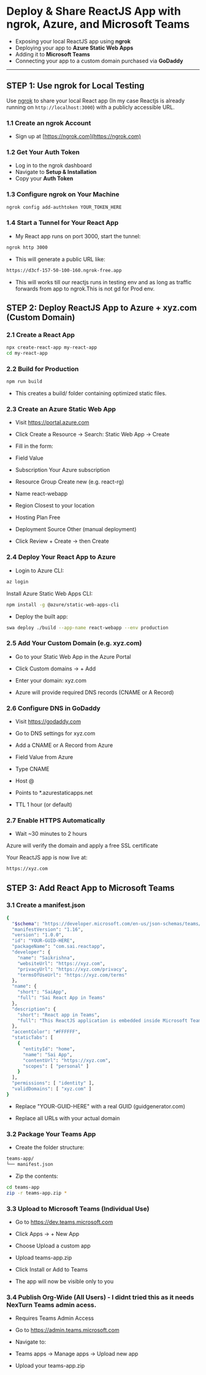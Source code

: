 # Deploy & Share ReactJS App with ngrok, Azure, and Microsoft Teams

- Exposing your local ReactJS app using **ngrok**
- Deploying your app to **Azure Static Web Apps**
- Adding it to **Microsoft Teams** 
- Connecting your app to a custom domain purchased via **GoDaddy**

---

##  STEP 1: Use ngrok for Local Testing

Use [ngrok](https://ngrok.com) to share your local React app (In my case Reactjs is already running on  `http://localhost:3000`) with a publicly accessible URL.

### 1.1 Create an ngrok Account

- Sign up at [https://ngrok.com](https://ngrok.com)

### 1.2 Get Your Auth Token

- Log in to the ngrok dashboard
- Navigate to **Setup & Installation**
- Copy your **Auth Token**

### 1.3 Configure ngrok on Your Machine

```bash
ngrok config add-authtoken YOUR_TOKEN_HERE
```

### 1.4 Start a Tunnel for Your React App

- My React app runs on port 3000, start the tunnel:

```bash
ngrok http 3000
```
- This will generate a public URL like:

```bash
https://d3cf-157-50-100-160.ngrok-free.app
```
-  This will works till our reactjs runs in  testing env and as long as traffic forwards from app to ngrok.This is not gd for Prod env.

## STEP 2: Deploy ReactJS App to Azure + xyz.com (Custom Domain)
  
### 2.1 Create a React App

```bash
npx create-react-app my-react-app
cd my-react-app
```
### 2.2 Build for Production
```bash
npm run build
```
- This creates a build/ folder containing optimized static files.

### 2.3 Create an Azure Static Web App

- Visit https://portal.azure.com

- Click Create a Resource → Search: Static Web App → Create

- Fill in the form:

- Field	Value
- Subscription	Your Azure subscription
- Resource Group	Create new (e.g. react-rg)
- Name	react-webapp
- Region	Closest to your location
- Hosting Plan	Free
- Deployment Source	Other (manual deployment)

- Click Review + Create → then Create

### 2.4 Deploy Your React App to Azure

- Login to Azure CLI:

```bash
az login
```
Install Azure Static Web Apps CLI:

```bash
npm install -g @azure/static-web-apps-cli
```
- Deploy the built app:

```bash
swa deploy ./build --app-name react-webapp --env production
```
### 2.5 Add Your Custom Domain (e.g. xyz.com)

- Go to your Static Web App in the Azure Portal

- Click Custom domains → + Add

- Enter your domain: xyz.com

- Azure will provide required DNS records (CNAME or A Record)

### 2.6 Configure DNS in GoDaddy
- Visit https://godaddy.com

- Go to DNS settings for xyz.com

- Add a CNAME or A Record from Azure

- Field	Value from Azure
- Type	CNAME
- Host	@
- Points to	*.azurestaticapps.net
- TTL	1 hour (or default)

### 2.7 Enable HTTPS Automatically

- Wait ~30 minutes to 2 hours

Azure will verify the domain and apply a free SSL certificate

 Your ReactJS app is now live at:

```bash
https://xyz.com
```
## STEP 3: Add React App to Microsoft Teams

### 3.1 Create a manifest.json

```bash
{
  "$schema": "https://developer.microsoft.com/en-us/json-schemas/teams/v1.16/MicrosoftTeams.schema.json",
  "manifestVersion": "1.16",
  "version": "1.0.0",
  "id": "YOUR-GUID-HERE",
  "packageName": "com.sai.reactapp",
  "developer": {
    "name": "Saikrishna",
    "websiteUrl": "https://xyz.com",
    "privacyUrl": "https://xyz.com/privacy",
    "termsOfUseUrl": "https://xyz.com/terms"
  },
  "name": {
    "short": "SaiApp",
    "full": "Sai React App in Teams"
  },
  "description": {
    "short": "React app in Teams",
    "full": "This ReactJS application is embedded inside Microsoft Teams as a personal tab."
  },
  "accentColor": "#FFFFFF",
  "staticTabs": [
    {
      "entityId": "home",
      "name": "Sai App",
      "contentUrl": "https://xyz.com",
      "scopes": [ "personal" ]
    }
  ],
  "permissions": [ "identity" ],
  "validDomains": [ "xyz.com" ]
}
```
- Replace "YOUR-GUID-HERE" with a real GUID (guidgenerator.com)

- Replace all URLs with your actual domain

### 3.2 Package Your Teams App

- Create the folder structure:

```bash
teams-app/
└── manifest.json
```
- Zip the contents:

```bash
cd teams-app
zip -r teams-app.zip *
```
### 3.3 Upload to Microsoft Teams (Individual Use)

- Go to https://dev.teams.microsoft.com

- Click Apps → + New App

- Choose Upload a custom app

- Upload teams-app.zip

- Click Install or Add to Teams

- The app will now be visible only to you

### 3.4 Publish Org-Wide (All Users) - I didnt tried this as it needs NexTurn Teams admin acess.

- Requires Teams Admin Access

- Go to https://admin.teams.microsoft.com

- Navigate to:
- Teams apps → Manage apps → Upload new app

- Upload your teams-app.zip

